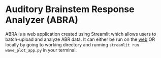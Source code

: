 # Auditory Brainstem Response Analyzer (ABRA)
ABRA is a web application created using Streamlit which allows users to batch-upload and analyze ABR data.
It can either be run on the [web](ucsdabranalysis.streamlit.app)
OR
locally by going to working directory and running `streamlit run wave_plot_app.py` in your terminal.
